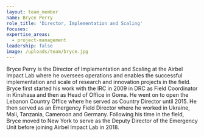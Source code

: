 ```yaml
---
layout: team_member
name: Bryce Perry
role_title: 'Director, Implementation and Scaling'
focuses:
expertise_areas: 
  - project-management
leadership: false
image: /uploads/team/bryce.jpg
---
```


Bryce Perry is the Director of Implementation and Scaling at the Airbel Impact Lab where he oversees operations and enables the successful implementation and scale of research and innovation projects in the field. Bryce first started his work with the IRC in 2009 in DRC as Field Coordinator in Kinshasa and then as Head of Office in Goma. He went on to open the Lebanon Country Office where he served as Country Director until 2015. He then served as an Emergency Field Director where he worked in Ukraine, Mali, Tanzania, Cameroon and Germany. Following his time in the field, Bryce moved to New York to serve as the Deputy Director of the Emergency Unit before joining Airbel Impact Lab in 2018.
